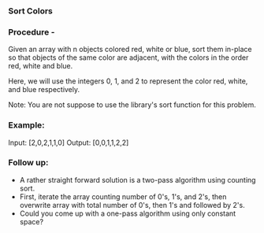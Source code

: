 ### Sort Colors

### Procedure - 
Given an array with n objects colored red, white or blue, sort them in-place so that objects of the same color are adjacent, with the colors in the order red, white and blue.

Here, we will use the integers 0, 1, and 2 to represent the color red, white, and blue respectively.

Note: You are not suppose to use the library's sort function for this problem.

### Example:
Input: [2,0,2,1,1,0]
Output: [0,0,1,1,2,2]

### Follow up:
- A rather straight forward solution is a two-pass algorithm using counting sort.
- First, iterate the array counting number of 0's, 1's, and 2's, then overwrite array with    total number of 0's, then 1's and followed by 2's.
- Could you come up with a one-pass algorithm using only constant space?